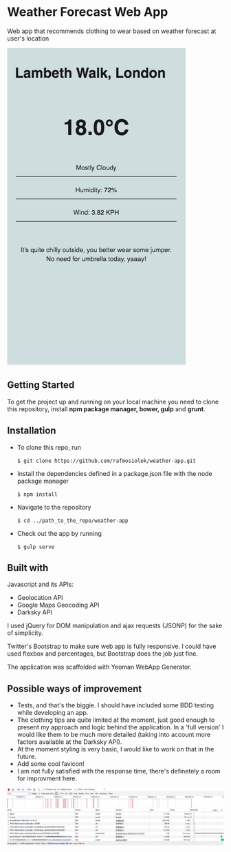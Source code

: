 # Weather Forecast Web App
Web app that recommends clothing to wear based on weather forecast at user's location

![Screen-shot-app](/app/images/screen-shot-app.png?raw=true)

## Getting Started

To get the project up and running on your local machine you need to clone this repository, install **npm package manager, bower, gulp** and **grunt**.

## Installation

- To clone this repo, run 
    ```
    $ git clone https://github.com/rafmosiolek/weather-app.git
    ```
- Install the dependencies defined in a package.json file with the node package manager
    ```
    $ npm install
    ```
- Navigate to the repository
    ```
    $ cd ../path_to_the_repo/weather-app
    ```
- Check out the app by running
    ```
    $ gulp serve
    ```


## Built with

Javascript and its APIs: 
- Geolocation API 
- Google Maps Geocoding API
- Darksky API

I used jQuery for DOM manipulation and ajax requests (JSONP) for the sake of simplicity.

Twitter's Bootstrap to make sure web app is fully responsive. I could have used flexbox and percentages, but Bootstrap does the job just fine.

The application was scaffolded with Yeoman WebApp Generator.


## Possible ways of improvement

* Tests, and that's the biggie. I should have included some BDD testing while developing an app.
* The clothing tips are quite limited at the moment, just good enough to present my approach and logic behind the application. In a 'full version' I would like them to be much more detailed (taking into account more factors available at the Darksky API).
* At the moment styling is very basic, I would like to work on that in the future.
* Add some cool favicon!
* I am not fully satisfied with the response time, there's definetely a room for improvment here.


![Screen-shot](/app/images/screen-shot.png?raw=true)
